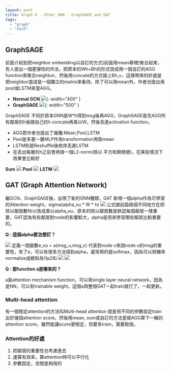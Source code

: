 ```yaml
---
layout: post
title: Graph 6 - Other GNN : GraphSAGE and GAT
tags: 
  - "graph" 
  - "tech"
---
```


## GraphSAGE
前面介紹到把neighbor embedding以自訂的方式(前面用mean舉裡)聚合起來，有人提出一個更彈性的作法，把原本的Wh+Bh的形式改成用一個自訂的AGG function來聚合neighbor，然後用concate的方式接上Bh_v，這樣帶來的好處是把neighbor當成是一個獨立的matrix來看待，除了可以用mean外，作者也提出用pool或LSTM來當AGG。
- **Normal GCN**
![](https://i.imgur.com/hNr9Pbh.png){: width="400" }  
- **GraphSAGE**
![](https://i.imgur.com/CCQoh6f.png){: width="500" }  

GraphSAGE 不同於原本GNN是W*h得到msg後再AGG，GraphSAGE是先AGG所有鄰居的h後跟自己的h concate再乘以W，然後丟進activation function。
- AGG原作者也提出了幾種:Mean,Pool,LSTM
- Pool是多塞一層MLP作為transformation再取mean
- LSTM則是Reshuffle後依序丟進LSTM
- 在丟出每層的h之前會再做一個L2-norm(除以 平方和開根號)，在某些情況下效果會比較好

**Sum**
![](https://i.imgur.com/BzTAb1T.png)
**Pool**
![](https://i.imgur.com/m8vntBp.png)
**LSTM**
![](https://i.imgur.com/pUynXqe.png)

## GAT (Graph Attention Network)
繼GCN、GraphSAGE後，出現了新的GNN種類，GAT 新增一個alpha作為可學習的Attention weight，sigma(alpha_vu * W * h)
![](https://i.imgur.com/bVS5wsA.png)
公式跟前面兩個不同地方在把除以鄰居數N(v)改成乘以alpha_vu，原本的除以鄰居數是默認每個鄰居一樣重要，GAT認為有些鄰居對node的影響較大，alpha是用來學習哪些鄰居比較重要的。

**Q : 這個alpha要怎麼訂？**  

![](https://i.imgur.com/OREdetr.png)
定義一個變數e_vu = a(msg_u,msg_v) 代表對node v來說node u的msg的重要性，有了e，可以有很多方法得到alpha，最常用的是softmax，因為可以把機率normalize成總和為1(p28)
![](https://i.imgur.com/0DLvznZ.png)
![](https://i.imgur.com/hf4hwyU.png)
 
**Q : 那function a是哪來的？**  

a是attention mechanism function，可以用single layer neural network，因為是NN，可以有trainable weight。這個a與整個GAT一起train就行了，一起更新。

### Multi-head attention
有一個穩定attention的方法叫Multi-head attention
就是用不同的參數設定train出好幾個attention score，然後用mean, sum或自訂的方法當做AGG算下一輪的attention score，雖然能讓score更穩定，但要多train，需要取捨。

### Attention的好處
1. 把鄰居的重要性也考慮進去
2. 運算有效率，算attention時可以平行化
3. 參數固定，空間是夠用的